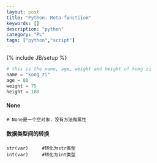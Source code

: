 ```yaml
---
layout: post
title: "Python: Meta-functiion"
keywords: []
description: "python"
category: "PL"
tags: ["python","script"]
---
```

{% include JB/setup %}

```python
# this is the name, age, weight and height of kong zi 
name = "kong_zi"
age = 80
weight = 75
height = 180 
```


#### None
```
# None是一个空对象，没有方法和属性
```

#### 数据类型间的转换


```shell
str(var)     #转化为str类型
int(var)     #转化为int类型
```

